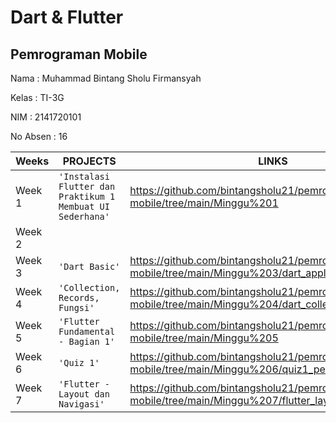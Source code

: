 # **Dart & Flutter**

## Pemrograman Mobile


Nama     : Muhammad Bintang Sholu Firmansyah

Kelas    : TI-3G

NIM      : 2141720101

No Absen : 16

|Weeks           |PROJECTS                         |LINKS                        |
|----------------|---------------------------------|-----------------------------|
|Week 1        |`'Instalasi Flutter dan Praktikum 1 Membuat UI Sederhana'`          |https://github.com/bintangsholu21/pemrograman-mobile/tree/main/Minggu%201
|Week 2        | |                             
|Week 3        |`'Dart Basic'` | https://github.com/bintangsholu21/pemrograman-mobile/tree/main/Minggu%203/dart_application_1                   
|Week 4        |`'Collection, Records, Fungsi'`  | https://github.com/bintangsholu21/pemrograman-mobile/tree/main/Minggu%204/dart_collection                         
|Week 5        |`'Flutter Fundamental - Bagian 1'`   | https://github.com/bintangsholu21/pemrograman-mobile/tree/main/Minggu%205 
|Week 6        |`'Quiz 1'`   | https://github.com/bintangsholu21/pemrograman-mobile/tree/main/Minggu%206/quiz1_pemrograman_mobile
|Week 7        |`'Flutter - Layout dan Navigasi'`   | https://github.com/bintangsholu21/pemrograman-mobile/tree/main/Minggu%207/flutter_layout_dan_navigasi
